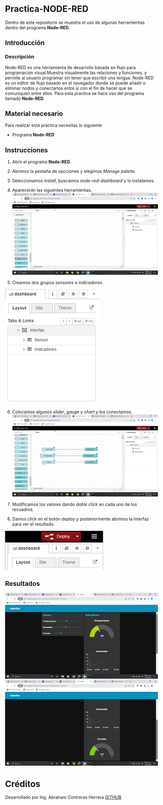 # Practica-NODE-RED
Dentro de este repositorio se muestra el uso de algunas herramientas dentro del programa **Node-RED**.
## Introducción
### Descripción
Node-RED es una herramienta de desarrollo basada en flujo para programación visual.Muestra visualmente las relaciones y funciones, y permite al usuario programar sin tener que escribir una lengua. Node-RED es un editor de flujo basado en el navegador donde se puede añadir o eliminar nodos y conectarlos entre sí con el fin de hacer que se comuniquen entre ellos. 
Para esta practica se hace uso del programa llamado **Node-RED**.
## Material necesario
Para realizar esta práctica necesitas lo siguiente

- Programa **Node-RED**

## Instrucciones
1. Abrir el programa **Node-RED**.

2. Abrimos la pestaña de opcciones y elegimos *Manage palette*.

3. Seleccionamos *install*, buscamos *node-red-dashboard* y lo instalamos.

4. Aparecerán las siguentes herramientas.
![](https://github.com/AbrahamCH1/Practica-NODE-RED/blob/main/Captura%20de%20pantalla%20(315).png?raw=true)

5. Creamos dos grupos *sensores* e *indicadores*.

![](https://github.com/AbrahamCH1/Practica-NODE-RED/blob/main/Captura%20de%20pantalla%20(316).png?raw=true)

6. Colocamos algunos *slider*, *gauge* y *chart* y los conectamos.
![](https://github.com/AbrahamCH1/Practica-NODE-RED/blob/main/Captura%20de%20pantalla%20(317).png?raw=true)

7. Modificamos los valores dando *doble click* en cada uno de los recuadros.

8. Damos click en el botón *deploy* y posteriormente abrimos la interfaz para ver el resultado.

![](https://github.com/AbrahamCH1/Practica-NODE-RED/blob/main/Captura%20de%20pantalla%20(318).png?raw=true)

## Resultados
![](https://github.com/AbrahamCH1/Practica-NODE-RED/blob/main/Captura%20de%20pantalla%20(319).png?raw=true)
![](https://github.com/AbrahamCH1/Practica-NODE-RED/blob/main/Captura%20de%20pantalla%20(320).png?raw=true)


# Créditos
Desarrollado por Ing. Abraham Contreras Herrera
[GITHUB](https://github.com/AbrahamCH1)
